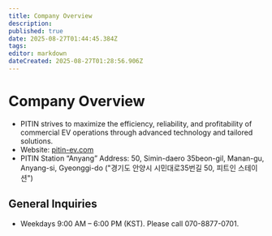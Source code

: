 ```yaml
---
title: Company Overview
description: 
published: true
date: 2025-08-27T01:44:45.384Z
tags: 
editor: markdown
dateCreated: 2025-08-27T01:28:56.906Z
---
```


# Company Overview

- PITIN strives to maximize the efficiency, reliability, and profitability of commercial EV operations through advanced technology and tailored solutions.
- Website: [pitin-ev.com](http://pitin-ev.com)
- PITIN Station “Anyang” Address: 50, Simin-daero 35beon-gil, Manan-gu, Anyang-si, Gyeonggi-do ("경기도 안양시 시민대로35번길 50, 피트인 스테이션")

## General Inquiries

- Weekdays 9:00 AM – 6:00 PM (KST). Please call 070-8877-0701.